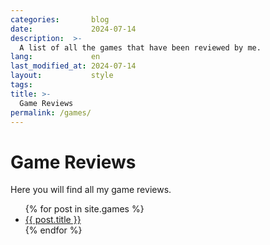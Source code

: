 ```yaml
---
categories:       blog
date:             2024-07-14
description:  >-
  A list of all the games that have been reviewed by me.
lang:             en
last_modified_at: 2024-07-14
layout:           style
tags:
title: >-
  Game Reviews
permalink: /games/
---
```


<h1>Game Reviews</h1>
<p>Here you will find all my game reviews.</p>

<ul>
  {% for post in site.games %}
    <li>
      <a href="{{ post.url | prepend: site.baseurl }}">{{ post.title }}</a>
    </li>
  {% endfor %}
</ul>
